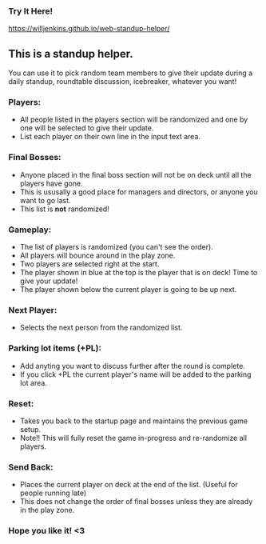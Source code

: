 ### Try It Here!
https://willjenkins.github.io/web-standup-helper/

## This is a standup helper.
You can use it to pick random team members to give their update during a daily standup, roundtable discussion, icebreaker, whatever you want!

### Players:
  - All people listed in the players section will be randomized and one by one will be selected to give their update.
  - List each player on their own line in the input text area.

### Final Bosses:
  - Anyone placed in the final boss section will not be on deck until all the players have gone.
  - This is ususally a good place for managers and directors, or anyone you want to go last.
  - This list is **not** randomized!

### Gameplay:
  - The list of players is randomized (you can't see the order). 
  - All players will bounce around in the play zone.
  - Two players are selected right at the start.
  - The player shown in blue at the top is the player that is on deck! Time to give your update!
  - The player shown below the current player is going to be up next.

### Next Player:
  - Selects the next person from the randomized list.

### Parking lot items (+PL):
  - Add anyting you want to discuss further after the round is complete.
  - If you click +PL the current player's name will be added to the parking lot area.

### Reset:
  - Takes you back to the startup page and maintains the previous game setup. 
  - Note!! This will fully reset the game in-progress and re-randomize all players.

### Send Back:
  - Places the current player on deck at the end of the list. (Useful for people running late)
  - This does not change the order of final bosses unless they are already in the play zone.

### Hope you like it! <3
